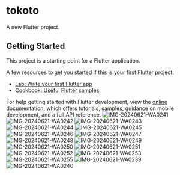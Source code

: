 # tokoto

A new Flutter project.

## Getting Started

This project is a starting point for a Flutter application.

A few resources to get you started if this is your first Flutter project:

- [Lab: Write your first Flutter app](https://docs.flutter.dev/get-started/codelab)
- [Cookbook: Useful Flutter samples](https://docs.flutter.dev/cookbook)

For help getting started with Flutter development, view the
[online documentation](https://docs.flutter.dev/), which offers tutorials,
samples, guidance on mobile development, and a full API reference.
![IMG-20240621-WA0241](https://github.com/tegar370/UAS-Mobile2/assets/172294531/816708d3-06d4-4d69-9c50-eac11f11dbe6)
![IMG-20240621-WA0242](https://github.com/tegar370/UAS-Mobile2/assets/172294531/48708046-1635-4958-b8a7-6cae5ef752a1)
![IMG-20240621-WA0243](https://github.com/tegar370/UAS-Mobile2/assets/172294531/7306103b-b4e0-4589-838b-78ccdb4c8981)
![IMG-20240621-WA0244](https://github.com/tegar370/UAS-Mobile2/assets/172294531/9a2e7900-6e98-4c94-86c2-f0e908e5129c)
![IMG-20240621-WA0245](https://github.com/tegar370/UAS-Mobile2/assets/172294531/f0c5a2be-da3d-4ab5-97f4-7678e492dcfd)
![IMG-20240621-WA0246](https://github.com/tegar370/UAS-Mobile2/assets/172294531/88b71450-7faa-4167-9ad6-c5c2bd5e7ab0)
![IMG-20240621-WA0247](https://github.com/tegar370/UAS-Mobile2/assets/172294531/dd29c048-4150-4fa6-b39a-57a15e1a018f)
![IMG-20240621-WA0248](https://github.com/tegar370/UAS-Mobile2/assets/172294531/deb3eb57-e841-46e8-9359-2369317048f2)
![IMG-20240621-WA0249](https://github.com/tegar370/UAS-Mobile2/assets/172294531/5a0ad7b2-6eb0-41ba-893c-3e17f7a93244)
![IMG-20240621-WA0250](https://github.com/tegar370/UAS-Mobile2/assets/172294531/8e096937-d533-4613-9816-f3b596eb3cb4)
![IMG-20240621-WA0251](https://github.com/tegar370/UAS-Mobile2/assets/172294531/b9741832-b4a7-48cb-8ace-13ba795dc0a6)
![IMG-20240621-WA0252](https://github.com/tegar370/UAS-Mobile2/assets/172294531/57a12ea9-5cdb-4f5e-afae-55fe21f7240d)
![IMG-20240621-WA0253](https://github.com/tegar370/UAS-Mobile2/assets/172294531/6b60bc1c-ece5-40b4-a4e7-05e0159875fb)
![IMG-20240621-WA0255](https://github.com/tegar370/UAS-Mobile2/assets/172294531/c02e6e5a-7bcb-4cb3-b585-899503c4dc5c)
![IMG-20240621-WA0239](https://github.com/tegar370/UAS-Mobile2/assets/172294531/3800d851-3def-4a98-865e-4ee49f085c5d)
![IMG-20240621-WA0240](https://github.com/tegar370/UAS-Mobile2/assets/172294531/acb71661-f5b5-4380-85ce-02fba8b94f9a)
